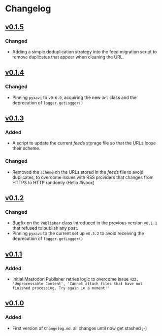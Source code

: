 # Changelog

## [v0.1.5](https://github.com/XaviArnaus/mastodon-echo-bot/releases/tag/v0.1.5)

### Changed

- Adding a simple deduplication strategy into the feed migration script to remove duplicates that appear when cleaning the URL.

## [v0.1.4](https://github.com/XaviArnaus/mastodon-echo-bot/releases/tag/v0.1.4)

### Changed

- Pinning `pyxavi` to `v0.6.0`, acquiring the new `Url` class and the deprecation of `logger.getLogger()`

## [v0.1.3](https://github.com/XaviArnaus/mastodon-echo-bot/releases/tag/v0.1.3)

### Added

- A script to update the current *feeds* storage file so that the URLs loose their scheme.

### Changed

- Removed the `scheme` on the URLs stored in the *feeds* file to avoid duplicates, to overcome issues with RSS providers that changes from HTTPS to HTTP randomly (Hello #ivoox)

## [v0.1.2](https://github.com/XaviArnaus/mastodon-echo-bot/releases/tag/v0.1.2)

### Changed

- Bugfix on the `Publisher` class introduced in the previous version `v0.1.1` that refused to publish any post.
- Pinning `pyxavi` to the current set up `v0.3.2` to avoid receiving the deprecation of `logger.getLogger()`

## [v0.1.1](https://github.com/XaviArnaus/mastodon-echo-bot/releases/tag/v0.1.1)

### Added

- Initial Mastodon Publisher retries logic to overcome issue `422, 'Unprocessable Content', 'Cannot attach files that have not finished processing. Try again in a moment!'`

## [v0.1.0](https://github.com/XaviArnaus/mastodon-echo-bot/releases/tag/v0.1.0)

### Added

- First version of `Changelog.md`. all changes until now get stashed ;-)